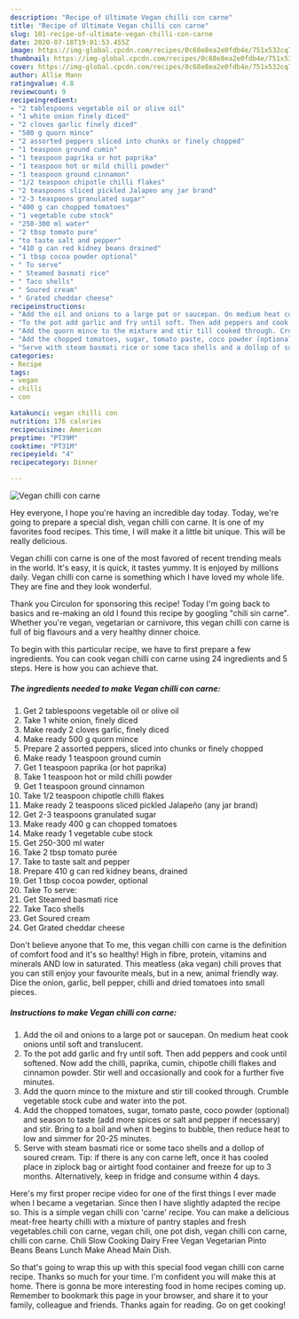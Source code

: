 ```yaml
---
description: "Recipe of Ultimate Vegan chilli con carne"
title: "Recipe of Ultimate Vegan chilli con carne"
slug: 101-recipe-of-ultimate-vegan-chilli-con-carne
date: 2020-07-18T19:01:53.455Z
image: https://img-global.cpcdn.com/recipes/0c68e8ea2e0fdb4e/751x532cq70/vegan-chilli-con-carne-recipe-main-photo.jpg
thumbnail: https://img-global.cpcdn.com/recipes/0c68e8ea2e0fdb4e/751x532cq70/vegan-chilli-con-carne-recipe-main-photo.jpg
cover: https://img-global.cpcdn.com/recipes/0c68e8ea2e0fdb4e/751x532cq70/vegan-chilli-con-carne-recipe-main-photo.jpg
author: Allie Mann
ratingvalue: 4.8
reviewcount: 9
recipeingredient:
- "2 tablespoons vegetable oil or olive oil"
- "1 white onion finely diced"
- "2 cloves garlic finely diced"
- "500 g quorn mince"
- "2 assorted peppers sliced into chunks or finely chopped"
- "1 teaspoon ground cumin"
- "1 teaspoon paprika or hot paprika"
- "1 teaspoon hot or mild chilli powder"
- "1 teaspoon ground cinnamon"
- "1/2 teaspoon chipotle chilli flakes"
- "2 teaspoons sliced pickled Jalapeo any jar brand"
- "2-3 teaspoons granulated sugar"
- "400 g can chopped tomatoes"
- "1 vegetable cube stock"
- "250-300 ml water"
- "2 tbsp tomato pure"
- "to taste salt and pepper"
- "410 g can red kidney beans drained"
- "1 tbsp cocoa powder optional"
- " To serve"
- " Steamed basmati rice"
- " Taco shells"
- " Soured cream"
- " Grated cheddar cheese"
recipeinstructions:
- "Add the oil and onions to a large pot or saucepan. On medium heat cook onions until soft and translucent."
- "To the pot add garlic and fry until soft. Then add peppers and cook until softened. Now add the chilli, paprika, cumin, chipotle chilli flakes and cinnamon powder. Stir well and occasionally and cook for a further five minutes."
- "Add the quorn mince to the mixture and stir till cooked through. Crumble vegetable stock cube and water into the pot."
- "Add the chopped tomatoes, sugar, tomato paste, coco powder (optional) and season to taste (add more spices or salt and pepper if necessary) and stir. Bring to a boil and when it begins to bubble, then reduce heat to low and simmer for 20-25 minutes."
- "Serve with steam basmati rice or some taco shells and a dollop of soured cream. Tip: if there is any con carne left, once it has cooled place in ziplock bag or airtight food container and freeze for up to 3 months. Alternatively, keep in fridge and consume within 4 days."
categories:
- Recipe
tags:
- vegan
- chilli
- con

katakunci: vegan chilli con 
nutrition: 176 calories
recipecuisine: American
preptime: "PT39M"
cooktime: "PT31M"
recipeyield: "4"
recipecategory: Dinner

---
```



![Vegan chilli con carne](https://img-global.cpcdn.com/recipes/0c68e8ea2e0fdb4e/751x532cq70/vegan-chilli-con-carne-recipe-main-photo.jpg)

Hey everyone, I hope you're having an incredible day today. Today, we're going to prepare a special dish, vegan chilli con carne. It is one of my favorites food recipes. This time, I will make it a little bit unique. This will be really delicious.

Vegan chilli con carne is one of the most favored of recent trending meals in the world. It's easy, it is quick, it tastes yummy. It is enjoyed by millions daily. Vegan chilli con carne is something which I have loved my whole life. They are fine and they look wonderful.

Thank you Circulon for sponsoring this recipe! Today I&#39;m going back to basics and re-making an old I found this recipe by googling &#34;chili sin carne&#34;. Whether you&#39;re vegan, vegetarian or carnivore, this vegan chilli con carne is full of big flavours and a very healthy dinner choice.


To begin with this particular recipe, we have to first prepare a few ingredients. You can cook vegan chilli con carne using 24 ingredients and 5 steps. Here is how you can achieve that.

<!--inarticleads1-->

##### The ingredients needed to make Vegan chilli con carne:

1. Get 2 tablespoons vegetable oil or olive oil
1. Take 1 white onion, finely diced
1. Make ready 2 cloves garlic, finely diced
1. Make ready 500 g quorn mince
1. Prepare 2 assorted peppers, sliced into chunks or finely chopped
1. Make ready 1 teaspoon ground cumin
1. Get 1 teaspoon paprika (or hot paprika)
1. Take 1 teaspoon hot or mild chilli powder
1. Get 1 teaspoon ground cinnamon
1. Take 1/2 teaspoon chipotle chilli flakes
1. Make ready 2 teaspoons sliced pickled Jalapeño (any jar brand)
1. Get 2-3 teaspoons granulated sugar
1. Make ready 400 g can chopped tomatoes
1. Make ready 1 vegetable cube stock
1. Get 250-300 ml water
1. Take 2 tbsp tomato purée
1. Take to taste salt and pepper
1. Prepare 410 g can red kidney beans, drained
1. Get 1 tbsp cocoa powder, optional
1. Take  To serve:
1. Get  Steamed basmati rice
1. Take  Taco shells
1. Get  Soured cream
1. Get  Grated cheddar cheese


Don&#39;t believe anyone that To me, this vegan chilli con carne is the definition of comfort food and it&#39;s so healthy! High in fibre, protein, vitamins and minerals AND low in saturated. This meatless (aka vegan) chili proves that you can still enjoy your favourite meals, but in a new, animal friendly way. Dice the onion, garlic, bell pepper, chilli and dried tomatoes into small pieces. 

<!--inarticleads2-->

##### Instructions to make Vegan chilli con carne:

1. Add the oil and onions to a large pot or saucepan. On medium heat cook onions until soft and translucent.
1. To the pot add garlic and fry until soft. Then add peppers and cook until softened. Now add the chilli, paprika, cumin, chipotle chilli flakes and cinnamon powder. Stir well and occasionally and cook for a further five minutes.
1. Add the quorn mince to the mixture and stir till cooked through. Crumble vegetable stock cube and water into the pot.
1. Add the chopped tomatoes, sugar, tomato paste, coco powder (optional) and season to taste (add more spices or salt and pepper if necessary) and stir. Bring to a boil and when it begins to bubble, then reduce heat to low and simmer for 20-25 minutes.
1. Serve with steam basmati rice or some taco shells and a dollop of soured cream. Tip: if there is any con carne left, once it has cooled place in ziplock bag or airtight food container and freeze for up to 3 months. Alternatively, keep in fridge and consume within 4 days.


Here&#39;s my first proper recipe video for one of the first things I ever made when I became a vegetarian. Since then I have slightly adapted the recipe so. This is a simple vegan chilli con &#39;carne&#39; recipe. You can make a delicious meat-free hearty chilli with a mixture of pantry staples and fresh vegetables.chili con carne, vegan chili, one pot dish, vegan chilli con carne, chilli con carne. Chili Slow Cooking Dairy Free Vegan Vegetarian Pinto Beans Beans Lunch Make Ahead Main Dish. 

So that's going to wrap this up with this special food vegan chilli con carne recipe. Thanks so much for your time. I'm confident you will make this at home. There is gonna be more interesting food in home recipes coming up. Remember to bookmark this page in your browser, and share it to your family, colleague and friends. Thanks again for reading. Go on get cooking!
